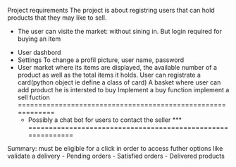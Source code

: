 Project requirements
 The project is about registring users that can hold products that they may like to sell.
 - The user can visite the market: without sining in. But login required for buying an item
 * User dashbord
 * Settings To change a profil picture, user name, password
 * User market where its items are displayed, the available number of a product as well as the total items it holds.
 User can registrate a card(python object ie define a class of card)
 A basket where user can add product he is intersted to buy
 Implement a buy function
 implement a sell fuction
 ============================================================
    * Possibly a chat bot for users to contact the seller ***
 ============================================================

 Summary: must be eligible for a click in order to access futher options like validate a delivery
          - Pending orders
          - Satisfied orders
          - Delivered products
